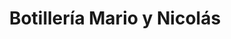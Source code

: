 ---
title: "Botillería Mario y Nicolás"
url: /san-bernardo/botilleria-mario-y-nicolas/
shop: alcohol
---